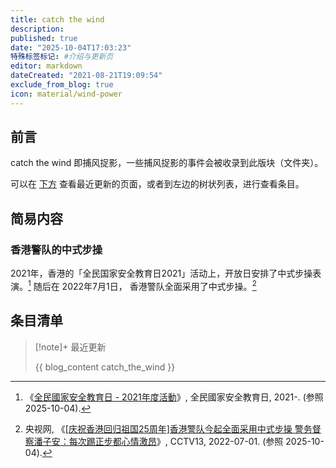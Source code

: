 ```yaml
---
title: catch the wind
description:
published: true
date: "2025-10-04T17:03:23"
特殊标签标记: #介绍与更新页
editor: markdown
dateCreated: "2021-08-21T19:09:54"
exclude_from_blog: true
icon: material/wind-power
---
```


## 前言

catch the wind 即捕风捉影，一些捕风捉影的事件会被收录到此版块（文件夹）。

可以在 [下方](#条目清单) 查看最近更新的页面，或者到左边的树状列表，进行查看条目。

## 简易内容

### 香港警队的中式步操

2021年，香港的「全民国家安全教育日2021」活动上，开放日安排了中式步操表演。[^73015] 随后在 2022年7月1日，
香港警队全面采用了中式步操。[^VIDEK]

[^73015]: 《[全民國家安全教育日 - 2021年度活動](https://web.archive.org/web/20220701073015/https://www.nsed.gov.hk/event/)》, 全民國家安全教育日, 2021-. (参照 2025-10-04).

[^VIDEK]: 央视网, 《[[庆祝香港回归祖国25周年]香港警队今起全面采用中式步操 警务督察潘子安：每次踢正步都心情激昂](https://web.archive.org/web/20220701080404/https://tv.cctv.cn/2022/07/01/VIDEKVyJe5OZd0dWaZsjLrhS220701.shtml)》, CCTV13, 2022-07-01. (参照 2025-10-04).

## 条目清单

> [!note]+ 最近更新
>
> {{ blog_content catch_the_wind }}
